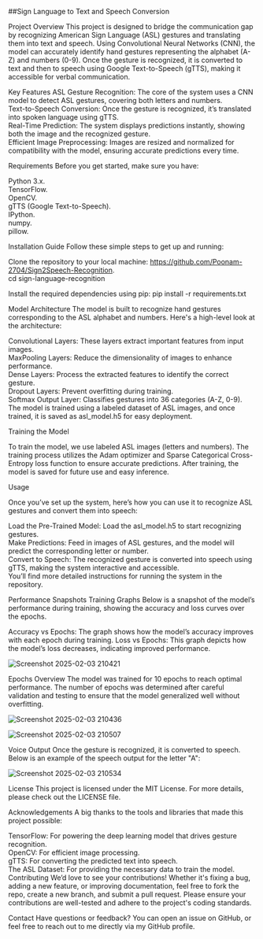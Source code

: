 ##Sign Language to Text and Speech Conversion

Project Overview
This project is designed to bridge the communication gap by recognizing American Sign Language (ASL) gestures and translating them into text and speech. Using Convolutional Neural Networks (CNN), the model can accurately identify hand gestures representing the alphabet (A-Z) and numbers (0-9). Once the gesture is recognized, it is converted to text and then to speech using Google Text-to-Speech (gTTS), making it accessible for verbal communication.

Key Features
ASL Gesture Recognition: The core of the system uses a CNN model to detect ASL gestures, covering both letters and numbers.  
Text-to-Speech Conversion: Once the gesture is recognized, it’s translated into spoken language using gTTS.  
Real-Time Prediction: The system displays predictions instantly, showing both the image and the recognized gesture.  
Efficient Image Preprocessing: Images are resized and normalized for compatibility with the model, ensuring accurate predictions every time.  

Requirements
Before you get started, make sure you have:

Python 3.x.  
TensorFlow.  
OpenCV.   
gTTS (Google Text-to-Speech).   
IPython.   
numpy.   
pillow.  

Installation Guide
Follow these simple steps to get up and running:

Clone the repository to your local machine:
https://github.com/Poonam-2704/Sign2Speech-Recognition.  
cd sign-language-recognition


Install the required dependencies using pip:
pip install -r requirements.txt


Model Architecture
The model is built to recognize hand gestures corresponding to the ASL alphabet and numbers. Here's a high-level look at the architecture:

Convolutional Layers: These layers extract important features from input images.   
MaxPooling Layers: Reduce the dimensionality of images to enhance performance.   
Dense Layers: Process the extracted features to identify the correct gesture.   
Dropout Layers: Prevent overfitting during training.  
Softmax Output Layer: Classifies gestures into 36 categories (A-Z, 0-9).   
The model is trained using a labeled dataset of ASL images, and once trained, it is saved as asl_model.h5 for easy deployment.   

Training the Model

To train the model, we use labeled ASL images (letters and numbers). The training process utilizes the Adam optimizer and Sparse Categorical Cross-Entropy loss function to ensure accurate predictions. After training, the model is saved for future use and easy inference.

Usage

Once you’ve set up the system, here’s how you can use it to recognize ASL gestures and convert them into speech:

Load the Pre-Trained Model: Load the asl_model.h5 to start recognizing gestures.   
Make Predictions: Feed in images of ASL gestures, and the model will predict the corresponding letter or number.   
Convert to Speech: The recognized gesture is converted into speech using gTTS, making the system interactive and accessible.   
You’ll find more detailed instructions for running the system in the repository.   

Performance Snapshots
Training Graphs
Below is a snapshot of the model’s performance during training, showing the accuracy and loss curves over the epochs.

Accuracy vs Epochs: The graph shows how the model’s accuracy improves with each epoch during training.
Loss vs Epochs: This graph depicts how the model’s loss decreases, indicating improved performance.

![Screenshot 2025-02-03 210421](https://github.com/user-attachments/assets/f83897b1-00bc-4f2d-84a4-651e1ff4a5ad)

Epochs Overview
The model was trained for 10 epochs to reach optimal performance. The number of epochs was determined after careful validation and testing to ensure that the model generalized well without overfitting.

![Screenshot 2025-02-03 210436](https://github.com/user-attachments/assets/1506c0c2-b0dd-48d5-8b70-07daca0665a7)

![Screenshot 2025-02-03 210507](https://github.com/user-attachments/assets/24ca00a7-e202-4e5a-9ae4-08cbaebcc863)



Voice Output
Once the gesture is recognized, it is converted to speech. Below is an example of the speech output for the letter "A":

![Screenshot 2025-02-03 210534](https://github.com/user-attachments/assets/b90d4519-1095-44d3-8410-ed3e95d16726)

License
This project is licensed under the MIT License. For more details, please check out the LICENSE file.

Acknowledgements
A big thanks to the tools and libraries that made this project possible:

TensorFlow: For powering the deep learning model that drives gesture recognition.  
OpenCV: For efficient image processing.   
gTTS: For converting the predicted text into speech.   
The ASL Dataset: For providing the necessary data to train the model.  
Contributing
We’d love to see your contributions! Whether it's fixing a bug, adding a new feature, or improving documentation, feel free to fork the repo, create a new branch, and submit a pull request. Please ensure your contributions are well-tested and adhere to the project's coding standards.

Contact
Have questions or feedback? You can open an issue on GitHub, or feel free to reach out to me directly via my GitHub profile.
